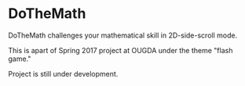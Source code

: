 # DoTheMath

DoTheMath challenges your mathematical skill in 2D-side-scroll mode.

This is apart of Spring 2017 project at OUGDA under the theme "flash game."

Project is still under development.
